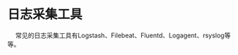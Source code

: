 


# 日志采集工具  
<!-- 

详解日志采集工具--Logstash、Filebeat、Fluentd、Logagent对比
https://developer.51cto.com/art/201904/595529.htm
-->
&emsp; 常见的日志采集工具有Logstash、Filebeat、Fluentd、Logagent、rsyslog等等。  


